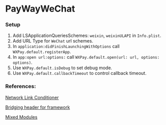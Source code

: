 #  PayWayWeChat

### Setup

1. Add LSApplicationQueriesSchemes: `weixin`, `weixinULAPI` in `Info.plist`.
2. Add URL Type for `WeChat` url schemes.
3. In `application:didFinishLaunchingWithOptions` call `WXPay.default.registerApp`.
4. In `app:open url:options:` call `WXPay.default.open(url: url, options: options)`.
5. Use `WXPay.default.isDebug` to set debug mode.
6. Use `WXPay.default.callbackTimeout` to control callback timeout.

### References:

[Network Link Conditioner](https://nshipster.com/network-link-conditioner/)

[Bridging header for framework](https://stackoverflow.com/questions/24875745/xcode-6-beta-4-using-bridging-headers-with-framework-targets-is-unsupported)

[Mixed Modules](https://medium.com/allatoneplace/challenges-building-a-swift-framework-d882867c97f9)

